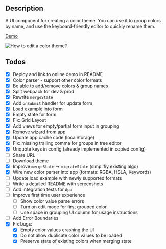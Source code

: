 ## Description

A UI component for creating a color theme. You can use it to group colors by name, and use the keyboard-friendly editor to quickly rename them.

[Demo](https://melted-powder.surge.sh/)

![How to edit a color theme?](assets/howto-edit-color-theme.gif)

## Todos

- [x] Deploy and link to online demo in README
- [x] Color parser - support other color formats
- [x] Be able to add/remove colors & group names
- [x] Split webpack for dev & prod
- [x] Rewrite `mergeState`
- [x] Add `onSubmit` handler for update form
- [x] Load example into form
- [x] Empty state for form
- [x] Fix: Grid Layout
- [x] Add views for empty/partial form input in grouping
- [x] Remove wizard from app
- [x] Update app cache code (localStorage)
- [x] Fix: missing trailing comma for groups in tree editor
- [x] Unquote keys in config (already implemented in copied config)
- [ ] Share URL
- [ ] Download theme
- [x] Improve `mergeState` -> `migrateState` (simplifiy existing algo)
- [x] Wire new color parser into app (formats: RGBA, HSLA, Keywords)
- [ ] Update load example with newly supported formats
- [ ] Write a detailed README with screenshots
- [ ] Add integration tests for `App`
- [ ] Improve first time user experience
  - [ ] Show color value parse errors
  - [ ] Turn on edit mode for first grouped color
  - [ ] Use space in grouping UI column for usage instructions
- [ ] Add Error Boundaries
- [x] Fix bugs:
  - [x] Empty color values crashing the UI
  - [x] Do not allow duplicate color values to be loaded
  - [x] Preserve state of existing colors when merging state